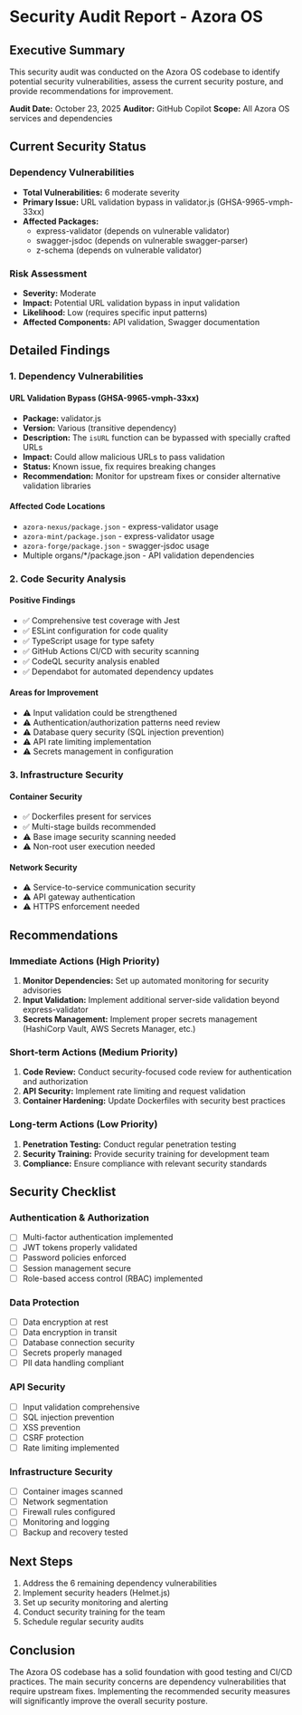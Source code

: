 # Security Audit Report - Azora OS

## Executive Summary
This security audit was conducted on the Azora OS codebase to identify potential security vulnerabilities, assess the current security posture, and provide recommendations for improvement.

**Audit Date:** October 23, 2025
**Auditor:** GitHub Copilot
**Scope:** All Azora OS services and dependencies

## Current Security Status

### Dependency Vulnerabilities
- **Total Vulnerabilities:** 6 moderate severity
- **Primary Issue:** URL validation bypass in validator.js (GHSA-9965-vmph-33xx)
- **Affected Packages:**
  - express-validator (depends on vulnerable validator)
  - swagger-jsdoc (depends on vulnerable swagger-parser)
  - z-schema (depends on vulnerable validator)

### Risk Assessment
- **Severity:** Moderate
- **Impact:** Potential URL validation bypass in input validation
- **Likelihood:** Low (requires specific input patterns)
- **Affected Components:** API validation, Swagger documentation

## Detailed Findings

### 1. Dependency Vulnerabilities

#### URL Validation Bypass (GHSA-9965-vmph-33xx)
- **Package:** validator.js
- **Version:** Various (transitive dependency)
- **Description:** The `isURL` function can be bypassed with specially crafted URLs
- **Impact:** Could allow malicious URLs to pass validation
- **Status:** Known issue, fix requires breaking changes
- **Recommendation:** Monitor for upstream fixes or consider alternative validation libraries

#### Affected Code Locations
- `azora-nexus/package.json` - express-validator usage
- `azora-mint/package.json` - express-validator usage
- `azora-forge/package.json` - swagger-jsdoc usage
- Multiple organs/*/package.json - API validation dependencies

### 2. Code Security Analysis

#### Positive Findings
- ✅ Comprehensive test coverage with Jest
- ✅ ESLint configuration for code quality
- ✅ TypeScript usage for type safety
- ✅ GitHub Actions CI/CD with security scanning
- ✅ CodeQL security analysis enabled
- ✅ Dependabot for automated dependency updates

#### Areas for Improvement
- ⚠️ Input validation could be strengthened
- ⚠️ Authentication/authorization patterns need review
- ⚠️ Database query security (SQL injection prevention)
- ⚠️ API rate limiting implementation
- ⚠️ Secrets management in configuration

### 3. Infrastructure Security

#### Container Security
- ✅ Dockerfiles present for services
- ✅ Multi-stage builds recommended
- ⚠️ Base image security scanning needed
- ⚠️ Non-root user execution needed

#### Network Security
- ⚠️ Service-to-service communication security
- ⚠️ API gateway authentication
- ⚠️ HTTPS enforcement needed

## Recommendations

### Immediate Actions (High Priority)
1. **Monitor Dependencies:** Set up automated monitoring for security advisories
2. **Input Validation:** Implement additional server-side validation beyond express-validator
3. **Secrets Management:** Implement proper secrets management (HashiCorp Vault, AWS Secrets Manager, etc.)

### Short-term Actions (Medium Priority)
1. **Code Review:** Conduct security-focused code review for authentication and authorization
2. **API Security:** Implement rate limiting and request validation
3. **Container Hardening:** Update Dockerfiles with security best practices

### Long-term Actions (Low Priority)
1. **Penetration Testing:** Conduct regular penetration testing
2. **Security Training:** Provide security training for development team
3. **Compliance:** Ensure compliance with relevant security standards

## Security Checklist

### Authentication & Authorization
- [ ] Multi-factor authentication implemented
- [ ] JWT tokens properly validated
- [ ] Password policies enforced
- [ ] Session management secure
- [ ] Role-based access control (RBAC) implemented

### Data Protection
- [ ] Data encryption at rest
- [ ] Data encryption in transit
- [ ] Database connection security
- [ ] Secrets properly managed
- [ ] PII data handling compliant

### API Security
- [ ] Input validation comprehensive
- [ ] SQL injection prevention
- [ ] XSS prevention
- [ ] CSRF protection
- [ ] Rate limiting implemented

### Infrastructure Security
- [ ] Container images scanned
- [ ] Network segmentation
- [ ] Firewall rules configured
- [ ] Monitoring and logging
- [ ] Backup and recovery tested

## Next Steps
1. Address the 6 remaining dependency vulnerabilities
2. Implement security headers (Helmet.js)
3. Set up security monitoring and alerting
4. Conduct security training for the team
5. Schedule regular security audits

## Conclusion
The Azora OS codebase has a solid foundation with good testing and CI/CD practices. The main security concerns are dependency vulnerabilities that require upstream fixes. Implementing the recommended security measures will significantly improve the overall security posture.
